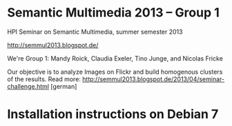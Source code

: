 Semantic Multimedia 2013 – Group 1
=================

HPI Seminar on Semantic Multimedia, summer semester 2013

http://semmul2013.blogspot.de/

We're Group 1: Mandy Roick, Claudia Exeler, Tino Junge, and Nicolas Fricke

Our objective is to analyze Images on Flickr and build homogenous clusters of the results.
Read more: http://semmul2013.blogspot.de/2013/04/seminar-challenge.html [german]


Installation instructions on Debian 7
=================
